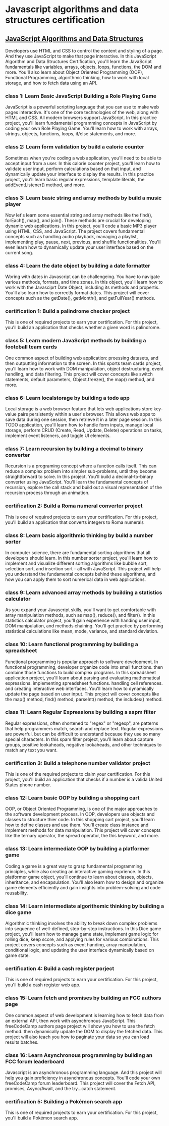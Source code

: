 # Javascript algorithms and data structures certification

## [JavaScript Algorithms and Data Structures](https://www.freecodecamp.org/learn/javascript-algorithms-and-data-structures-v8/)

Developers use HTML and CSS to control the content and styling of a page. And they use JavaScript to make that page interactive.
In this JavaScript Algorithm and Data Structures Certification, you'll learn the JavaScript fundamentals like variables, arrays, objects, loops, functions, the DOM and more.
You'll also learn about Object Oriented Programming (OOP), Functional Programming, algorithmic thinking, how to work with local storage, and how to fetch data using an API.

### class 1: Learn Basic JavaScript Building a Role Playing Game

JavaScript is a powerful scripting language that you can use to make web pages interactive. It's one of the core technologies of the web, along with HTML and CSS. All modern browsers support JavaScript.
In this practice project, you'll learn fundamental programming concepts in JavaScript by coding your own Role Playing Game. You'll learn how to work with arrays, strings, objects, functions, loops, if/else statements, and more.

### class 2: Learn form validation by build a calorie counter

Sometimes when you're coding a web application, you'll need to be able to accept input from a user. In this calorie counter project, you'll learn how to validate user input, perform calculations based on that input, and dynamically update your interface to display the results.
In this practice project, you'll learn basic regular expressions, template literals, the addEventListener() method, and more.

### class 3: Learn basic string and array methods by build a music player

Now let's learn some essential string and array methods like the find(), forEach(), map(), and join(). These methods are crucial for developing dynamic web applications.
In this project, you'll code a basic MP3 player using HTML, CSS, and JavaScript. The project covers fundamental concepts such as handling audio playback, managing a playlist, implementing play, pause, next, previous, and shuffle functionalities. You'll even learn how to dynamically update your user interface based on the current song.

### class 4: Learn the date object by building a date formatter

Woring with dates in Javascript can be challengeing. You have to navigate various methods, formats, and time zones. In this object, you'll learn how to work with the Javasciprt Date Object, including its methods and propertis. You'll also learn how to correctly format dates.
This project will cover concepts such as the getDate(), getMonth(), and getFullYear() methods.

### certification 1: Build a palindrome checker project

This is one of required projects to earn your certification.
For this project, you'll build an application that checks whether a given word is palindrome.

### class 5: Learn modern JavaScript methods by building a footeball team cards

One common aspect of building web application: proessing datasets, and then outputting information to the screen. In this sports team cards project, you'll learn how to work with DOM manipulation, object destructuring, event handling, and data filtering.
This project will cover concepts like switch statements, default parameters, Object.freeze(), the map() method, and more.

### class 6: Learn localstorage by building a todo app

Local storage is a web browser feature that lets web applications store key-value pairs persistently within a user's browser. This allows web apps to save data during one session, then retrieve it in a later page session.
In this TODO application, you'll learn how to handle form inputs, manage local storage, perform CRUD (Create, Read, Update, Delete) operations on tasks, implement event listeners, and toggle UI elements.

### class 7: Learn recursion by building a decimal to binary converter

Recursion is a programing concept where a function calls itself. This can reduce a complex problem into simpler sub-problems, until they become straightforward to solve.
In this project. You'll build a decimal-to-binary converter using JavaScript. You'll learn the fundamental concepts of recursion, explore the call stack and build out a visual representation of the recursion process through an animation.

### certification 2: Build a Roma numeral converter project

This is one of required projects to earn your certification.
For this project, you'll build an application that converts integers to Roma numerals

### class 8: Learn basic algorithmic thinking by build a number sorter

In computer science, there are fundamental sorting algorithms that all developers should learn. In this number sorter project, you'll learn how to implement and visualize different sorting algorithms like bubble sort, selection sort, and insertion sort – all with JavaScript.
This project will help you understand the fundamental concepts behind these algorithms, and how you can apply them to sort numerical data in web applications.

### class 9: Learn advanced array methods by building a statistics calculator

As you expand your Javascript skills, you'll want to get comfortable with array manipulation methods, such as map(), reduce(), and filter().
In this statistics calculator project, you'll gain experience with handing user input, DOM manipulation, and methods chaining. You'll get practice by performing statistical calculations like mean, mode, variance, and standard deviation.

### class 10: Learn functional programming by building a spreadsheet

Functional programming is popular approach to software development. In functional programming, developer organize code into small functions. then combine those functions to build complex programs.
In this spreadsheet application project, you'll learn about parsing and evaluating mathematical expressions. implementing spreadsheet functions. handling cell references. and creating interactive web interfaces. You'll learn how to dynamically update the page based on user input.
This project will cover concepts like the map() method, find() method, parseInt() method, the includes() method.

### class 11: Learn Regular Expressions by building a sapm filter

Regular expressions, often shortened to "regex" or "regexp", are patterns that help programmers match, search and replace text. Rugular expressions are powerful. but can be difficult to understand because they use so many special characters.
In this spam filter project, you'll learn about capture groups, positive lookaheads, negative lookaheads, and other techniques to match any text you want.

### certification 3: Build a telephone number validator project

This is one of the required projects to claim your certification.
For this project, you'll build an application that checks if a number is a valida United States phone number.

### class 12: Learn basic OOP by building a shopping cart

OOP, or Object Oriented Programming, is one of the major approaches to the software development process. In OOP, developers use objects and classes to structure thier code.
In this shopping cart project, you'll learn how to define classes and use them. You'll create class instance and implement methods for data manipulation.
This project will cover concepts like the ternary operator, the spread operator, the this keyword, and more.

### class 13: Learn intermediate OOP by building a platformer game

Coding a game is a great way to grasp fundamental programming principles, while also creating an interactive gaming exprience.
In this platformer game object, you'll continue to learn about classes, objects, inheritance, and encapsulation. You'll also learn how to design and organize game elements efficiently and gain insights into problem-solving and code reusability.

### class 14: Learn intermediate algorithemic thinking  by building a dice game

Algorithmic thinking involves the ability to break down complex problems into sequence of well-defined, step-by-step instructions.
In this Dice game project, you'll learn how to manage game state, implement game logic for rolling dice, keep score, and applying rules for various combinations.
This project covers concepts such as event handing, array manipulation, conditional logic, and updating the user interface dynamically based on game state.

### certification 4: Build a cash register porject

This is one of required projects to earn your certification.
For this project, you'll build a cash register web app.

### class 15: Learn fetch and promises by building an FCC authors page

One common aspect of web development is learning how to fetch data from an external API, then work with asynchronous JavaScript.
This freeCodeCamp authors page project will show you how to use the fetch method. then dynamically update the DOM to display the fetched data.
This project will also teach you how to paginate your data so you can load results batches.

### class 16: Learn Asynchronous programming by building an FCC forum leaderboard

Javascript is an asynchronous programming language. And this project will help you gain proficiency in asynchronous concepts. You'll code your own freeCodeCamp forum leaderboard.
This project will cover the Fetch API, promises, Async/Await, and the try...catch statement.

### certification 5: Building a Pokémon search app

This is one of required projects to earn your certification.
For this project, you'll build a Pokémon search app.
